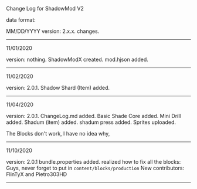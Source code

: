 Change Log for ShadowMod V2

data format:

MM/DD/YYYY
version: 2.x.x.
changes.

-----------------

11/01/2020

version: nothing.
ShadowModX created.
mod.hjson added.

------------------

11/02/2020

version: 2.0.1.
Shadow Shard (Item) added.

------------------

11/04/2020

version: 2.0.1.
ChangeLog.md added.
Basic Shade Core added.
Mini Drill added.
Shadum (item) added.
shadum press added.
Sprites uploaded.

The Blocks don't work, I have no idea why,

------------------

11/10/2020

version: 2.0.1
bundle.properties added.
realized how to fix all the blocks:
Guys, never forget to put in `content/blocks/production`
New contributors: FlinTyX and Pietro303HD

----------------------
